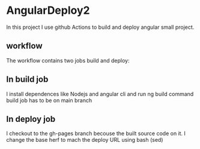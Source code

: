 # AngularDeploy2

In this project I use github Actions to build and deploy angular small project.

## workflow

The workflow contains two jobs build and deploy:


## In build job 
I install dependences like Nodejs and angular cli and run ng build command 
build job has to be on main branch

## In deploy job

I checkout to the gh-pages branch becouse the built source code on it.
I change the base herf to mach the deploy URL using bash (sed)


